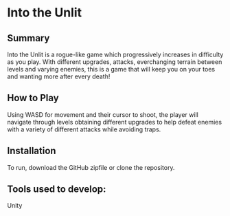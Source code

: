 # Into the Unlit
## Summary
Into the Unlit is a rogue-like game which progressively increases in difficulty as you play. With different upgrades, attacks, everchanging terrain between levels and varying enemies, this is a game that will keep you on your toes and wanting more after every death!
## How to Play
Using WASD for movement and their cursor to shoot, the player will navigate through levels obtaining different upgrades to help defeat enemies with a variety of different attacks while avoiding traps.
## Installation
To run, download the GitHub zipfile or clone the repository.
## Tools used to develop:
Unity
